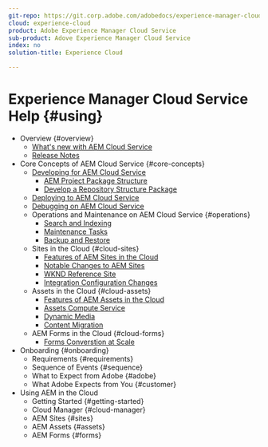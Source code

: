 ```yaml
---
git-repo: https://git.corp.adobe.com/adobedocs/experience-manager-cloud-service
cloud: experience-cloud
product: Adobe Experience Manager Cloud Service
sub-product: Adove Experience Manager Cloud Service
index: no
solution-title: Experience Cloud

---
```


# Experience Manager Cloud Service Help {#using}

+ Overview {#overview}
  + [What's new with AEM Cloud Service](overview/what-is-new/what-is-new-with-aem-in-the-cloud.md)
  + [Release Notes](overview/release-notes/release-notes.md)
+ Core Concepts of AEM Cloud Service {#core-concepts}
  + [Developing for AEM Cloud Service](sites/developing/introduction/the-basics.md)
    + [AEM Project Package Structure](sites/developing/introduction/aem-project-content-package-structure.md)
    + [Develop a Repository Structure Package](sites/developing/introduction/repository-structure-package.md)
  + [Deploying to AEM Cloud Service](sites/deploying/introduction.md)
  + [Debugging on AEM Cloud Service](sites/deploying/debugging.md)
  + Operations and Maintenance on AEM Cloud Service {#operations}
    + [Search and Indexing](sites/operations/indexing.md)
    + [Maintenance Tasks](sites/operations/maintenance.md)
    + [Backup and Restore](sites/operations/backup.md)
  + Sites in the Cloud {#cloud-sites}
    + [Features of AEM Sites in the Cloud](sites/cloud/sites-cloud-changes.md)
    + [Notable Changes to AEM Sites](sites/cloud/sites-cloud-changes.md)
    + [WKND Reference Site](sites/cloud/sites-cloud-changes.md)
    + [Integration Configuration Changes](sites/cloud/sites-cloud-changes.md)
  + Assets in the Cloud {#cloud-assets}
    + [Features of AEM Assets in the Cloud](assets/cloud/assets-cloud-changes.md)
    + [Assets Compute Service](assets/cloud/assets-cloud-changes.md)
    + [Dynamic Media](assets/cloud/assets-cloud-changes.md)
    + [Content Migration](assets/cloud/assets-cloud-changes.md)
  + AEM Forms in the Cloud {#cloud-forms}
    + [Forms Converstion at Scale](forms/cloud/forms-cloud-changes.md)
+ Onboarding {#onboarding}
  + Requirements {#requirements}
  + Sequence of Events {#sequence}
  + What to Expect from Adobe {#adobe}
  + What Adobe Expects from You {#customer}
+ Using AEM in the Cloud
  + Getting Started {#getting-started}
  + Cloud Manager {#cloud-manager}
  + AEM Sites {#sites}
  + AEM Assets {#assets}
  + AEM Forms {#forms}
  